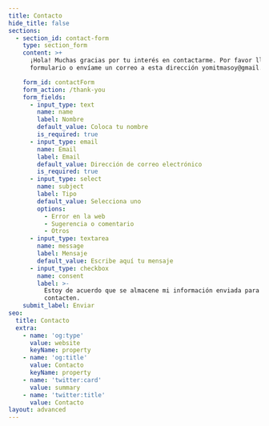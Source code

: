 ```yaml
---
title: Contacto
hide_title: false
sections:
  - section_id: contact-form
    type: section_form
    content: >+
      ¡Hola! Muchas gracias por tu interés en contactarme. Por favor llena este
      formulario o envíame un correo a esta dirección yomitmasoy@gmail.com

    form_id: contactForm
    form_action: /thank-you
    form_fields:
      - input_type: text
        name: name
        label: Nombre
        default_value: Coloca tu nombre
        is_required: true
      - input_type: email
        name: Email
        label: Email
        default_value: Dirección de correo electrónico
        is_required: true
      - input_type: select
        name: subject
        label: Tipo
        default_value: Selecciona uno
        options:
          - Error en la web
          - Sugerencia o comentario
          - Otros
      - input_type: textarea
        name: message
        label: Mensaje
        default_value: Escribe aquí tu mensaje
      - input_type: checkbox
        name: consent
        label: >-
          Estoy de acuerdo que se almacene mi información enviada para que me
          contacten.
    submit_label: Enviar
seo:
  title: Contacto
  extra:
    - name: 'og:type'
      value: website
      keyName: property
    - name: 'og:title'
      value: Contacto
      keyName: property
    - name: 'twitter:card'
      value: summary
    - name: 'twitter:title'
      value: Contacto
layout: advanced
---
```

